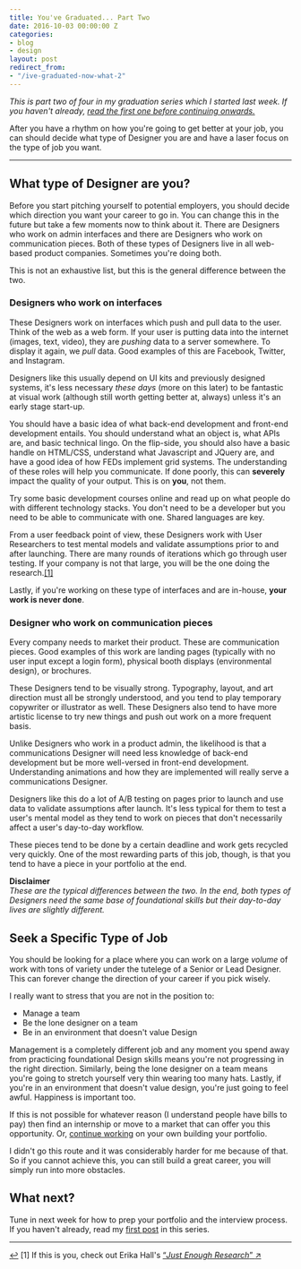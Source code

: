 ```yaml
---
title: You've Graduated... Part Two
date: 2016-10-03 00:00:00 Z
categories:
- blog
- design
layout: post
redirect_from:
- "/ive-graduated-now-what-2"
---
```


*This is part two of four in my graduation series which I started last week. If you haven't already, <a href="http://helentran.com/youve-graduated-1">read the first one before continuing onwards.</a>*

After you have a rhythm on how you're going to get better at your job, you can should decide what type of Designer you are and have a laser focus on the type of job you want.

<hr class="small">

## What type of Designer are you?

Before you start pitching yourself to potential employers, you should decide which direction you want your career to go in. You can change this in the future but take a few moments now to think about it. There are Designers who work on admin interfaces and there are Designers who work on communication pieces. Both of these types of Designers live in all web-based product companies. Sometimes you're doing both.

This is not an exhaustive list, but this is the general difference between the two.

### Designers who work on interfaces

These Designers work on interfaces which push and pull data to the user. Think of the web as a  web form. If your user is putting data into the internet (images, text, video), they are *pushing* data to a server somewhere. To display it again, we *pull* data. Good examples of this are Facebook, Twitter, and Instagram.

Designers like this usually depend on UI kits and previously designed systems, it's less necessary *these days* (more on this later) to be fantastic at visual work (although still worth getting better at, always) unless it's an early stage start-up. 

You should have a basic idea of what back-end development and front-end development entails. You should understand what an object is, what APIs are, and basic technical lingo. On the flip-side, you should also have a basic handle on HTML/CSS, understand what Javascript and JQuery are, and have a good idea of how FEDs implement grid systems. The understanding of these roles will help you communicate. If done poorly, this can **severely** impact the quality of your output. This is on **you**, not them.

Try some basic development courses online and read up on what people do with different technology stacks. You don't need to be a developer but you need to be able to communicate with one. Shared languages are key.

From a user feedback point of view, these Designers work with User Researchers to test mental models and validate assumptions prior to and after launching. There are many rounds of iterations which go through user testing. If your company is not that large, you will be the one doing the research.<a id="anchor-1" href="#note-1" class="fieldnotes-anchor">[1]</a>

Lastly, if you're working on these type of interfaces and are in-house, **your work is never done**.

### Designer who work on communication pieces

Every company needs to market their product. These are communication pieces. Good examples of this work are landing pages (typically with no user input except a login form), physical booth displays (environmental design), or brochures.

These Designers tend to be visually strong. Typography, layout, and art direction must all be strongly understood, and you tend to play temporary copywriter or illustrator as well. These Designers also tend to have more artistic license to try new things and push out work on a more frequent basis.

Unlike Designers who work in a product admin, the likelihood is that a communications Designer will need less knowledge of back-end development but be more well-versed in front-end development. Understanding animations and how they are implemented will really serve a communications Designer.

Designers like this do a lot of A/B testing on pages prior to launch and use data to validate assumptions after launch. It's less typical for them to test a user's mental model as they tend to work on pieces that don't necessarily affect a user's day-to-day workflow. 

These pieces tend to be done by a certain deadline and work gets recycled very quickly. One of the most rewarding parts of this job, though, is that you tend to have a piece in your portfolio at the end. 

**Disclaimer**  
*These are the typical differences between the two. In the end, both types of Designers need the same base of foundational skills but their day-to-day lives are slightly different.*

## Seek a Specific Type of Job

You should be looking for a place where you can work on a large *volume* of work with tons of variety under the tutelege of a Senior or Lead Designer. This can forever change the direction of your career if you pick wisely.

I really want to stress that you are not in the position to:

- Manage a team
- Be the lone designer on a team
- Be in an environment that doesn't value Design

Management is a completely different job and any moment you spend away from practicing foundational Design skills means you're not progressing in the right direction. Similarly, being the lone designer on a team means you're going to stretch yourself very thin wearing too many hats. Lastly, if you're in an environment that doesn't value design, you're just going to feel awful. Happiness is important too.

If this is not possible for whatever reason (I understand people have bills to pay) then find an internship or move to a market that can offer you this opportunity. Or, <a href="http://helentran.com/youve-graduated-1">continue working</a> on your own building your portfolio.

I didn't go this route and it was considerably harder for me because of that. So if you cannot achieve this, you can still build a great career, you will simply run into more obstacles.

## What next?

Tune in next week for how to prep your portfolio and the interview process. If you haven't already, read my [first post](http://helentran.com/youve-graduated-1) in this series.

<hr class="small">

<div class="fieldnotes">
    <p id="note-1"><a href="#anchor-1" class="footnote-back">&#8617;&#xFE0E;</a> <span class="footnote">[1]</span> If this is you, check out Erika Hall's <a href="https://abookapart.com/products/just-enough-research" class="external" target="_blank">&#8220;<span class="external-body"><em>Just Enough Research</em></span>&#8221; <span class="external-box"><span class="external-box__arrow">↗&#xFE0E;</span></span></a></p>
</div>